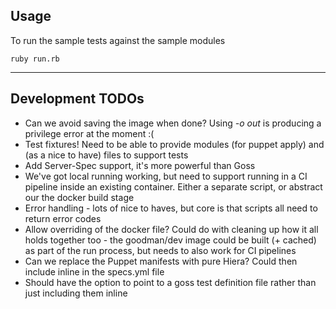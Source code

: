 ## Usage

To run the sample tests against the sample modules
```
ruby run.rb
```

---

## Development TODOs

- Can we avoid saving the image when done? Using *-o out* is producing a privilege error at the moment :(
- Test fixtures! Need to be able to provide modules (for puppet apply) and (as a nice to have) files to support tests
- Add Server-Spec support, it's more powerful than Goss
- We've got local running working, but need to support running in a CI pipeline inside an existing container. Either a separate script, or abstract our the docker build stage
- Error handling - lots of nice to haves, but core is that scripts all need to return error codes
- Allow overriding of the docker file? Could do with cleaning up how it all holds together too - the goodman/dev image could be built (+ cached) as part of the run process, but needs to also work for CI pipelines
- Can we replace the Puppet manifests with pure Hiera? Could then include inline in the specs.yml file
- Should have the option to point to a goss test definition file rather than just including them inline
